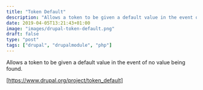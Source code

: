 ```yaml
---
title: "Token Default"
description: "Allows a token to be given a default value in the event of no value being found"
date: 2019-04-05T13:21:43+01:00
image: "images/drupal-token-default.png"
draft: false
type: "post"
tags: ["drupal", "drupalmodule", "php"]
---
```

Allows a token to be given a default value in the event of no value being found.

[https://www.drupal.org/project/token_default]
